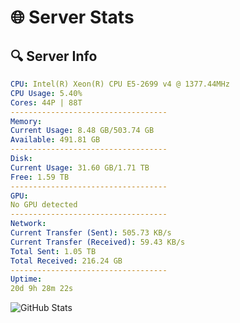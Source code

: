 # 🌐 Server Stats
## 🔍 Server Info
```yaml
CPU: Intel(R) Xeon(R) CPU E5-2699 v4 @ 1377.44MHz
CPU Usage: 5.40%
Cores: 44P | 88T
-----------------------------------
Memory:
Current Usage: 8.48 GB/503.74 GB
Available: 491.81 GB
-----------------------------------
Disk:
Current Usage: 31.60 GB/1.71 TB
Free: 1.59 TB
-----------------------------------
GPU:
No GPU detected
-----------------------------------
Network:
Current Transfer (Sent): 505.73 KB/s
Current Transfer (Received): 59.43 KB/s
Total Sent: 1.05 TB
Total Received: 216.24 GB
-----------------------------------
Uptime:
20d 9h 28m 22s
```
![GitHub Stats](https://img.shields.io/badge/Updated-2025-05-10_02:37:10-blue)